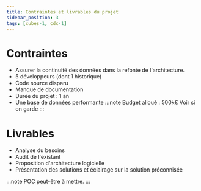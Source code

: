 ```yaml
---
title: Contraintes et livrables du projet
sidebar_position: 3
tags: [cubes-1, cdc-1]
---
```


# Contraintes

- Assurer la continuité des données dans la refonte de l'architecture.
- 5 développeurs (dont 1 historique)
- Code source disparu
- Manque de documentation
- Durée du projet : 1 an
- Une base de données performante
:::note
 Budget alloué : 500k€
 Voir si on garde
:::

# Livrables

- Analyse du besoins
- Audit de l'existant
- Proposition d'architecture logicielle
- Présentation des solutions et éclairage sur la solution préconnisée

:::note
POC peut-être à mettre.
::: 
